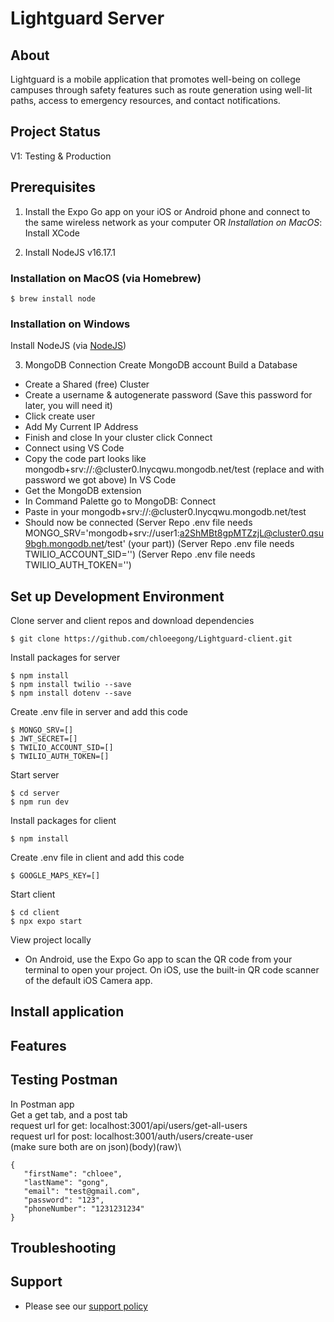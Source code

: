 # Lightguard Server

## About
Lightguard is a mobile application that promotes well-being on college campuses through safety features such as route generation using well-lit paths, access to emergency resources, and contact notifications.

## Project Status 
V1: Testing & Production

## Prerequisites 
1. Install the Expo Go app on your iOS or Android phone and connect to the same wireless network as your computer OR _Installation on MacOS_: Install XCode 

2. Install NodeJS v16.17.1 
### Installation on MacOS (via Homebrew)
```console 
$ brew install node
```

### Installation on Windows
Install NodeJS (via [NodeJS](https://nodejs.org/en/download/))

3. MongoDB Connection
Create MongoDB account
Build a Database
 - Create a Shared (free) Cluster
 - Create a username & autogenerate password (Save this password for later, you will need it)
 - Click create user
 - Add My Current IP Address 
 - Finish and close
In your cluster click Connect
 - Connect using VS Code
 - Copy the code part looks like mongodb+srv://<user>:<password>@cluster0.lnycqwu.mongodb.net/test (replace <user> and <password> with password we got above)
In VS Code
 - Get the MongoDB extension
 - In Command Palette go to MongoDB: Connect
 - Paste in your mongodb+srv://<user>:<password>@cluster0.lnycqwu.mongodb.net/test
 - Should now be connected
 (Server Repo .env file needs MONGO_SRV='mongodb+srv://user1:a2ShMBt8gpMTZzjL@cluster0.qsu9bgh.mongodb.net/test' (your part))
 (Server Repo .env file needs TWILIO_ACCOUNT_SID='<TWILIO SID>')
 (Server Repo .env file needs TWILIO_AUTH_TOKEN='<TWILIO AUTH TOKEN>')

## Set up Development Environment 
Clone server and client repos and download dependencies
```console 
$ git clone https://github.com/chloeegong/Lightguard-client.git
```
Install packages for server
```console
$ npm install
$ npm install twilio --save
$ npm install dotenv --save
```
 
Create .env file in server and add this code 
 ```
 $ MONGO_SRV=[]
 $ JWT_SECRET=[]
 $ TWILIO_ACCOUNT_SID=[]
 $ TWILIO_AUTH_TOKEN=[]
 ```
 
 Start server 
 ```
 $ cd server 
 $ npm run dev
 ```
 
Install packages for client
```console
$ npm install
```
 
 Create .env file in client and add this code 
 ```
 $ GOOGLE_MAPS_KEY=[]
 ```

Start client 
 ```console 
 $ cd client
 $ npx expo start
 ```

View project locally 
- On Android, use the Expo Go app to scan the QR code from your terminal to open your project. On iOS, use the built-in QR code scanner of the default iOS Camera app.

## Install application 

## Features 

## Testing Postman
In Postman app\
Get a get tab, and a post tab\
request url for get: localhost:3001/api/users/get-all-users\
request url for post: localhost:3001/auth/users/create-user\
(make sure both are on json)(body)(raw)\
 ```
{
    "firstName": "chloee",
    "lastName": "gong",
    "email": "test@gmail.com",
    "password": "123",
    "phoneNumber": "1231231234"
}
 ```
## Troubleshooting 

## Support 
- Please see our [support policy][support-policy]

[support-policy]: Support.md
